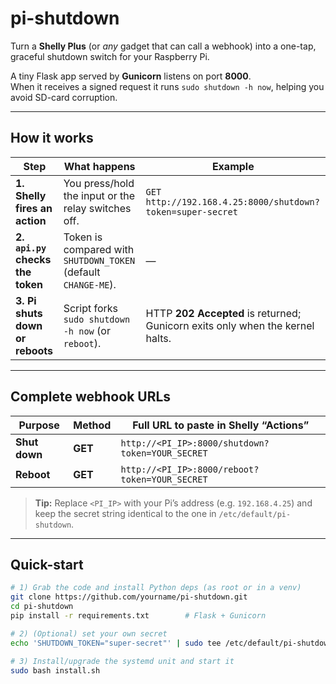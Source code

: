 # pi-shutdown

Turn a **Shelly Plus** (or *any* gadget that can call a webhook) into a one-tap,
graceful shutdown switch for your Raspberry Pi.

A tiny Flask app served by **Gunicorn** listens on port **8000**.  
When it receives a signed request it runs `sudo shutdown -h now`, helping you
avoid SD-card corruption.

---

## How it works

| Step | What happens | Example |
|------|--------------|---------|
| **1. Shelly fires an action** | You press/hold the input or the relay switches off. | `GET http://192.168.4.25:8000/shutdown?token=super-secret` |
| **2. `api.py` checks the token** | Token is compared with `SHUTDOWN_TOKEN` (default `CHANGE-ME`). | — |
| **3. Pi shuts down or reboots** | Script forks `sudo shutdown -h now` (or `reboot`). | HTTP **202 Accepted** is returned; Gunicorn exits only when the kernel halts. |

---

## Complete webhook URLs

| Purpose | Method | Full URL to paste in Shelly “Actions” |
|---------|--------|---------------------------------------|
| **Shut down** | **GET** | `http://<PI_IP>:8000/shutdown?token=YOUR_SECRET` |
| **Reboot** | **GET** | `http://<PI_IP>:8000/reboot?token=YOUR_SECRET` |

> **Tip:** Replace `<PI_IP>` with your Pi’s address (e.g. `192.168.4.25`) and
> keep the secret string identical to the one in `/etc/default/pi-shutdown`.

---

## Quick-start

```bash
# 1) Grab the code and install Python deps (as root or in a venv)
git clone https://github.com/yourname/pi-shutdown.git
cd pi-shutdown
pip install -r requirements.txt        # Flask + Gunicorn

# 2) (Optional) set your own secret
echo 'SHUTDOWN_TOKEN="super-secret"' | sudo tee /etc/default/pi-shutdown

# 3) Install/upgrade the systemd unit and start it
sudo bash install.sh
